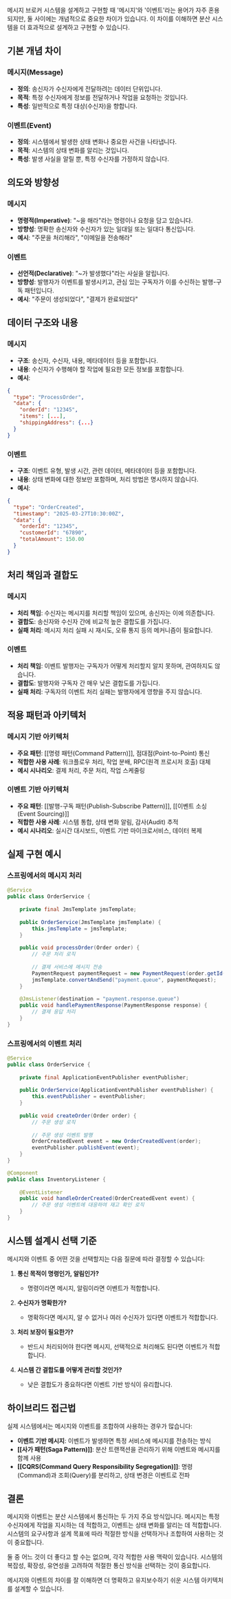 메시지 브로커 시스템을 설계하고 구현할 때 '메시지'와 '이벤트'라는 용어가 자주 혼용되지만, 둘 사이에는 개념적으로 중요한 차이가 있습니다. 이 차이를 이해하면 분산 시스템을 더 효과적으로 설계하고 구현할 수 있습니다.

## 기본 개념 차이

### 메시지(Message)

- **정의**: 송신자가 수신자에게 전달하려는 데이터 단위입니다.
- **목적**: 특정 수신자에게 정보를 전달하거나 작업을 요청하는 것입니다.
- **특성**: 일반적으로 특정 대상(수신자)을 향합니다.

### 이벤트(Event)

- **정의**: 시스템에서 발생한 상태 변화나 중요한 사건을 나타냅니다.
- **목적**: 시스템의 상태 변화를 알리는 것입니다.
- **특성**: 발생 사실을 알릴 뿐, 특정 수신자를 가정하지 않습니다.

## 의도와 방향성

### 메시지

- **명령적(Imperative)**: "~을 해라"라는 명령이나 요청을 담고 있습니다.
- **방향성**: 명확한 송신자와 수신자가 있는 일대일 또는 일대다 통신입니다.
- **예시**: "주문을 처리해라", "이메일을 전송해라"

### 이벤트

- **선언적(Declarative)**: "~가 발생했다"라는 사실을 알립니다.
- **방향성**: 발행자가 이벤트를 발생시키고, 관심 있는 구독자가 이를 수신하는 발행-구독 패턴입니다.
- **예시**: "주문이 생성되었다", "결제가 완료되었다"

## 데이터 구조와 내용

### 메시지

- **구조**: 송신자, 수신자, 내용, 메타데이터 등을 포함합니다.
- **내용**: 수신자가 수행해야 할 작업에 필요한 모든 정보를 포함합니다.
- **예시**:

```json
{
  "type": "ProcessOrder",
  "data": {
    "orderId": "12345",
    "items": [...],
    "shippingAddress": {...}
  }
}
```

### 이벤트

- **구조**: 이벤트 유형, 발생 시간, 관련 데이터, 메타데이터 등을 포함합니다.
- **내용**: 상태 변화에 대한 정보만 포함하며, 처리 방법은 명시하지 않습니다.
- **예시**:

```json
{
  "type": "OrderCreated",
  "timestamp": "2025-03-27T10:30:00Z",
  "data": {
    "orderId": "12345",
    "customerId": "67890",
    "totalAmount": 150.00
  }
}
```

## 처리 책임과 결합도

### 메시지

- **처리 책임**: 수신자는 메시지를 처리할 책임이 있으며, 송신자는 이에 의존합니다.
- **결합도**: 송신자와 수신자 간에 비교적 높은 결합도를 가집니다.
- **실패 처리**: 메시지 처리 실패 시 재시도, 오류 통지 등의 메커니즘이 필요합니다.

### 이벤트

- **처리 책임**: 이벤트 발행자는 구독자가 어떻게 처리할지 알지 못하며, 관여하지도 않습니다.
- **결합도**: 발행자와 구독자 간 매우 낮은 결합도를 가집니다.
- **실패 처리**: 구독자의 이벤트 처리 실패는 발행자에게 영향을 주지 않습니다.

## 적용 패턴과 아키텍처

### 메시지 기반 아키텍처

- **주요 패턴**: [[명령 패턴(Command Pattern)]], 점대점(Point-to-Point) 통신
- **적합한 사용 사례**: 워크플로우 처리, 작업 분배, RPC(원격 프로시저 호출) 대체
- **예시 시나리오**: 결제 처리, 주문 처리, 작업 스케줄링

### 이벤트 기반 아키텍처

- **주요 패턴**: [[발행-구독 패턴(Publish-Subscribe Pattern)]], [[이벤트 소싱(Event Sourcing)]]
- **적합한 사용 사례**: 시스템 통합, 상태 변화 알림, 감사(Audit) 추적
- **예시 시나리오**: 실시간 대시보드, 이벤트 기반 마이크로서비스, 데이터 복제

## 실제 구현 예시

### 스프링에서의 메시지 처리

```java
@Service
public class OrderService {
    
    private final JmsTemplate jmsTemplate;
    
    public OrderService(JmsTemplate jmsTemplate) {
        this.jmsTemplate = jmsTemplate;
    }
    
    public void processOrder(Order order) {
        // 주문 처리 로직
        
        // 결제 서비스에 메시지 전송
        PaymentRequest paymentRequest = new PaymentRequest(order.getId(), order.getAmount());
        jmsTemplate.convertAndSend("payment.queue", paymentRequest);
    }
    
    @JmsListener(destination = "payment.response.queue")
    public void handlePaymentResponse(PaymentResponse response) {
        // 결제 응답 처리
    }
}
```

### 스프링에서의 이벤트 처리

```java
@Service
public class OrderService {
    
    private final ApplicationEventPublisher eventPublisher;
    
    public OrderService(ApplicationEventPublisher eventPublisher) {
        this.eventPublisher = eventPublisher;
    }
    
    public void createOrder(Order order) {
        // 주문 생성 로직
        
        // 주문 생성 이벤트 발행
        OrderCreatedEvent event = new OrderCreatedEvent(order);
        eventPublisher.publishEvent(event);
    }
}

@Component
public class InventoryListener {
    
    @EventListener
    public void handleOrderCreated(OrderCreatedEvent event) {
        // 주문 생성 이벤트에 대응하여 재고 확인 로직
    }
}
```

## 시스템 설계시 선택 기준

메시지와 이벤트 중 어떤 것을 선택할지는 다음 질문에 따라 결정할 수 있습니다:

1. **통신 목적이 명령인가, 알림인가?**
    
    - 명령이라면 메시지, 알림이라면 이벤트가 적합합니다.
2. **수신자가 명확한가?**
    
    - 명확하다면 메시지, 알 수 없거나 여러 수신자가 있다면 이벤트가 적합합니다.
3. **처리 보장이 필요한가?**
    
    - 반드시 처리되어야 한다면 메시지, 선택적으로 처리해도 된다면 이벤트가 적합합니다.
4. **시스템 간 결합도를 어떻게 관리할 것인가?**
    
    - 낮은 결합도가 중요하다면 이벤트 기반 방식이 유리합니다.

## 하이브리드 접근법

실제 시스템에서는 메시지와 이벤트를 조합하여 사용하는 경우가 많습니다:

- **이벤트 기반 메시지**: 이벤트가 발생하면 특정 서비스에 메시지를 전송하는 방식
- **[[사가 패턴(Saga Pattern)]]**: 분산 트랜잭션을 관리하기 위해 이벤트와 메시지를 함께 사용
- **[[CQRS(Command Query Responsibility Segregation)]]**: 명령(Command)과 조회(Query)를 분리하고, 상태 변경은 이벤트로 전파

## 결론

메시지와 이벤트는 분산 시스템에서 통신하는 두 가지 주요 방식입니다. 메시지는 특정 수신자에게 작업을 지시하는 데 적합하고, 이벤트는 상태 변화를 알리는 데 적합합니다. 시스템의 요구사항과 설계 목표에 따라 적절한 방식을 선택하거나 조합하여 사용하는 것이 중요합니다.

둘 중 어느 것이 더 좋다고 할 수는 없으며, 각각 적합한 사용 맥락이 있습니다. 시스템의 복잡성, 확장성, 유연성을 고려하여 적절한 통신 방식을 선택하는 것이 중요합니다.

메시지와 이벤트의 차이를 잘 이해하면 더 명확하고 유지보수하기 쉬운 시스템 아키텍처를 설계할 수 있습니다.